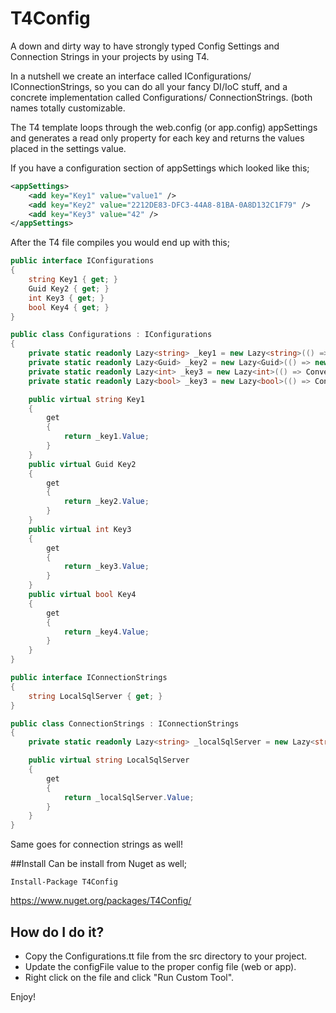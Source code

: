 # T4Config

A down and dirty way to have strongly typed Config Settings and Connection Strings in your projects by using T4.

In a nutshell we create an interface called IConfigurations/ IConnectionStrings, so you can do all your fancy DI/IoC stuff, and a concrete implementation called Configurations/ ConnectionStrings. (both names totally customizable.

The T4 template loops through the web.config (or app.config) appSettings and generates a read only property for each key and returns the values placed in the settings value.

If you have a configuration section of appSettings which looked like this;

```xml
<appSettings>
    <add key="Key1" value="value1" />
    <add key="Key2" value="2212DE83-DFC3-44A8-81BA-0A8D132C1F79" />
    <add key="Key3" value="42" />
</appSettings>
```

After the T4 file compiles you would end up with this;

```csharp
public interface IConfigurations
{
	string Key1 { get; }
	Guid Key2 { get; }
	int Key3 { get; }
	bool Key4 { get; }
}

public class Configurations : IConfigurations
{
	private static readonly Lazy<string> _key1 = new Lazy<string>(() => ConfigurationManager.AppSettings["Key1"]);
	private static readonly Lazy<Guid> _key2 = new Lazy<Guid>(() => new Guid(ConfigurationManager.AppSettings["Key2"]));
	private static readonly Lazy<int> _key3 = new Lazy<int>(() => Convert.ToInt32(ConfigurationManager.AppSettings["Key3"]));
	private static readonly Lazy<bool> _key3 = new Lazy<bool>(() => Convert.ToInt32(ConfigurationManager.AppSettings["Key4"]));

	public virtual string Key1 
	{
		get 
		{
			return _key1.Value;
		}
	}
	public virtual Guid Key2 
	{
		get 
		{
			return _key2.Value;
		}
	}
	public virtual int Key3 
	{
		get 
		{
			return _key3.Value;
		}
	}
	public virtual bool Key4 
	{
		get 
		{
			return _key4.Value;
		}
	}
}

public interface IConnectionStrings
{
	string LocalSqlServer { get; }
}

public class ConnectionStrings : IConnectionStrings
{
	private static readonly Lazy<string> _localSqlServer = new Lazy<string>(() => ConfigurationManager.ConnectionStrings["LocalSqlServer"].ConnectionString);

	public virtual string LocalSqlServer 
	{
		get 
		{
			return _localSqlServer.Value;
		}
	}
}
```

Same goes for connection strings as well!

##Install
Can be install from Nuget as well;

    Install-Package T4Config

https://www.nuget.org/packages/T4Config/

## How do I do it?
- Copy the Configurations.tt file from the src directory to your project.
- Update the configFile value to the proper config file (web or app).
- Right click on the file and click "Run Custom Tool".

Enjoy!
